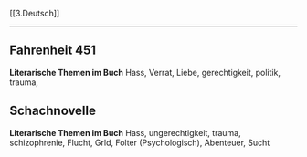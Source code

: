 [[3.Deutsch]]
___
## Fahrenheit 451
**Literarische Themen im Buch**
Hass, Verrat, Liebe, gerechtigkeit, politik, trauma,

## Schachnovelle
**Literarische Themen im Buch**
Hass, ungerechtigkeit, trauma, schizophrenie, Flucht, Grld, Folter (Psychologisch), Abenteuer, Sucht